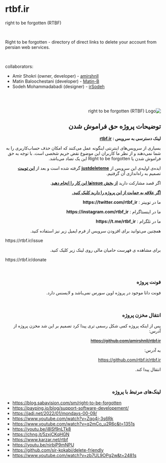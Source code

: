 # rtbf.ir
right to be forgotten (RTBF)

<br />

Right to be forgotten - directory of direct links to delete your account from persian web services.

<br />

collaborators:
- Amir Shokri (owner, developer) - [amirshnll](https://github.com/amirshnll)
- Matin Baloochestani (developer) - [Matin-B](https://github.com/Matin-B)
- Sodeh Mohammadabadi (designer) - [irSodeh](https://github.com/irSodeh)

<br /><br />

<div dir="rtl">

<img src="https://raw.githubusercontent.com/amirshnll/rtbf.ir/main/logo-readme.png" alt="right to be forgotten (RTBF) Logo">
  
## توضیحات پروژه حق فراموش شدن

<p><strong>لینک دسترسی به سرویس : <a href="https://rtbf.ir" title="rtbf.ir">rtbf.ir</a></strong></p>
<p>بسیاری از سرویس‌های اینترنتی اینگونه عمل می‌کنند که امکان حذف حساب‌کاربری را به شما نمی‌دهند و از نظر ما کاربران این موضوع نقض حریم شخصی است. با توجه به حق فراموش شدن یا Right to be forgotten این یک تضاد می‌باشد.</p>
<p>ایده‌ی اولیه‌ی این سرویس از  <strong><a target="_blank" href="https://backgroundchecks.org/justdeleteme/" title="justdeleteme">justdeleteme</a></strong> گرفته شده است و بعد از  <strong><a target="_blank" href="https://twitter.com/nima/status/1398335801042386947">این توییت</a></strong> تصمیم به راه‌اندازی آن گرفتیم.</p>
<p>اگر قصد مشارکت دارید <strong><a target="_blank" href="https://github.com/rtbf-ir/rtbf.ir/issues/new/choose" title="rtbf.ir Source">از بخش issueها این کار را انجام دهید</a></strong>.</p>
<p><strong><a href="https://rtbf.ir/donate" title="حمایت مالی از پروژه">اگر علاقه به حمایت از این پروژه را دارید کلیک کنید.</a></strong></p>
<p>ما در توییتر : <strong>https://twitter.com/rtbf_ir</strong></p>
<p>ما در اینستاگرام : <strong>https://instagram.com/rtbf_ir</strong></p>
<p>ما در تلگرام : <strong>https://t.me/rtbf_ir</strong></p>
<p>همچنین می‌توانید برای افزودن سرویس از فرم ایمیل زیر نیز استفاده کنید.</p>
<p dir="ltr">https://rtbf.ir/issue</p>
<p>برای مشاهده ی فهرست حامیان مالی روی لینک زیر کلیک کنید.</p>
<p dir="ltr">https://rtbf.ir/donate</p>
  
<br />
  
  ### فونت پروژه
  
  
<p dir="rtl">فونت دانا موجود در پروژه اوپن سورس نمی‌باشد و لایسنس دارد.</p>
  
<br />
  
  ### انتقال مخزن پروژه
  
<p dir="rtl">پس از اینکه پروژه کمی شکل رسمی تری پیدا کرد تصمیم بر این شد مخزن پروژه از آدرس:</p>
  
<del>https://github.com/amirshnll/rtbf.ir</del>
  
<p dir="rtl">به آدرس:</p>
  
https://github.com/rtbf.ir/rtbf.ir
  
<p dir="rtl">انتقال پیدا کند.</p>
  
<br />

 ### لینک‌های مرتبط با پروژه
  
  
</div>

- https://blog.sabavision.com/sm/right-to-be-forgotten
- https://payping.io/blog/support-software-developement/
- https://jadi.net/2022/01/mondays-00-09/
- https://www.youtube.com/watch?v=Zqo4j-3s6Rk
- https://www.youtube.com/watch?v=q2mCo_u2R6c&t=1351s
- https://youtu.be/i8lSf9nLTk8
- https://chng.it/5zxjCKqHGN
- https://www.karzar.net/rtbf
- https://youtu.be/nirbjP9mNPU
- https://github.com/sir-kokabi/delete-friendly
- https://www.youtube.com/watch?v=zb7UL9OPg2w&t=2481s
